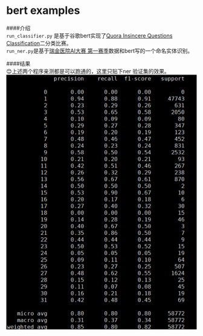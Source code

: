 # bert examples

####介绍  
`run_classifier.py` 是基于谷歌bert实现了[Quora Insincere Questions Classification](https://www.kaggle.com/c/quora-insincere-questions-classification)二分类比赛。  
`run_ner.py`是基于[瑞金医院AI大赛 第一赛季](https://tianchi.aliyun.com/competition/introduction.htm?spm=5176.100066.0.0.1cdc33af6yLOXD&raceId=231687)数据和bert写的一个命名实体识别。

####结果  
:blush:上述两个程序亲测都是可以跑通的，这里只贴下ner 验证集的效果。  
![result](/img/result.jpg)
